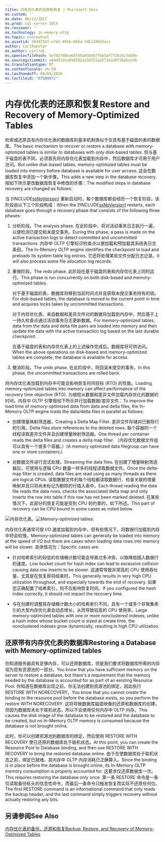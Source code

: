 ```yaml
---
title: 内存优化表的还原和恢复 | Microsoft Docs
ms.custom: ''
ms.date: 06/13/2017
ms.prod: sql-server-2014
ms.reviewer: ''
ms.technology: in-memory-oltp
ms.topic: conceptual
ms.assetid: 294975b7-e7d1-491b-b66a-fdb1100d2acc
author: CarlRabeler
ms.author: carlrab
ms.openlocfilehash: 5e702798ea68745a038407fb65af7726a5c5d50e
ms.sourcegitcommit: ad4d92dce894592a259721a1571b1d8736abacdb
ms.translationtype: MT
ms.contentlocale: zh-CN
ms.lasthandoff: 08/04/2020
ms.locfileid: "87589072"
---
```

# <a name="restore-and-recovery-of-memory-optimized-tables"></a><span data-ttu-id="ffbc7-102">内存优化表的还原和恢复</span><span class="sxs-lookup"><span data-stu-id="ffbc7-102">Restore and Recovery of Memory-Optimized Tables</span></span>
  <span data-ttu-id="ffbc7-103">检索或还原具有内存优化表的数据库的基本机制类似于仅具有基于磁盘的表的数据库。</span><span class="sxs-lookup"><span data-stu-id="ffbc7-103">The basic mechanism to recover or restore a database with memory-optimized tables is similar to databases with only disk-based tables.</span></span> <span data-ttu-id="ffbc7-104">但与基于磁盘的表不同，必须首先将内存优化表加载到内存中，然后数据库才可用于用户访问。</span><span class="sxs-lookup"><span data-stu-id="ffbc7-104">But unlike disk-based tables, memory-optimized tables must be loaded into memory before database is available for user access.</span></span> <span data-ttu-id="ffbc7-105">这会在数据库恢复中添加一个新步骤。</span><span class="sxs-lookup"><span data-stu-id="ffbc7-105">This adds a new step in the database recovery.</span></span> <span data-ttu-id="ffbc7-106">按如下所示更改数据库恢复中修改的步骤：</span><span class="sxs-lookup"><span data-stu-id="ffbc7-106">The modified steps in database recovery are changed as follows:</span></span>

 <span data-ttu-id="ffbc7-107">当 [!INCLUDE[ssNoVersion](../../includes/ssnoversion-md.md)] 重新启动时，每个数据库都会经历一个恢复阶段，该阶段由以下三个阶段构成：</span><span class="sxs-lookup"><span data-stu-id="ffbc7-107">When the [!INCLUDE[ssNoVersion](../../includes/ssnoversion-md.md)] restarts, each database goes through a recovery phase that consists of the following three phases:</span></span>

1.  <span data-ttu-id="ffbc7-108">分析阶段。</span><span class="sxs-lookup"><span data-stu-id="ffbc7-108">The analysis phase.</span></span> <span data-ttu-id="ffbc7-109">在此阶段中，将对活动事务日志执行一遍，以便检测已提交和未提交事务。</span><span class="sxs-lookup"><span data-stu-id="ffbc7-109">During this phase, a pass is made on the active transaction logs to detect committed and uncommitted transactions.</span></span> <span data-ttu-id="ffbc7-110">内存中 OLTP 引擎标识检查点以便加载和预加载其系统表日志条目。</span><span class="sxs-lookup"><span data-stu-id="ffbc7-110">The In-Memory OLTP engine identifies the checkpoint to load and preloads its system table log entries.</span></span> <span data-ttu-id="ffbc7-111">它还将处理某些文件分配日志记录。</span><span class="sxs-lookup"><span data-stu-id="ffbc7-111">It will also process some file allocation log records.</span></span>

2.  <span data-ttu-id="ffbc7-112">重做阶段。</span><span class="sxs-lookup"><span data-stu-id="ffbc7-112">The redo phase.</span></span> <span data-ttu-id="ffbc7-113">此阶段在基于磁盘的表和内存优化表上同时运行。</span><span class="sxs-lookup"><span data-stu-id="ffbc7-113">This phase is run concurrently on both disk-based and memory-optimized tables.</span></span>

     <span data-ttu-id="ffbc7-114">对于基于磁盘的表，数据库将移到当前时间点并且获取未提交事务持有的锁。</span><span class="sxs-lookup"><span data-stu-id="ffbc7-114">For disk-based tables, the database is moved to the current point in time and acquires locks taken by uncommitted transactions.</span></span>

     <span data-ttu-id="ffbc7-115">对于内存优化表，来自数据和差异文件对的数据将加载到内存中，然后基于上一持久检查点通过活动事务日志更新数据。</span><span class="sxs-lookup"><span data-stu-id="ffbc7-115">For memory-optimized tables, data from the data and delta file pairs are loaded into memory and then update the data with the active transaction log based on the last durable checkpoint.</span></span>

     <span data-ttu-id="ffbc7-116">在基于磁盘的表和内存优化表上的上述操作完成后，数据库将可供访问。</span><span class="sxs-lookup"><span data-stu-id="ffbc7-116">When the above operations on disk-based and memory-optimized tables are complete, the database is available for access.</span></span>

3.  <span data-ttu-id="ffbc7-117">撤消阶段。</span><span class="sxs-lookup"><span data-stu-id="ffbc7-117">The undo phase.</span></span> <span data-ttu-id="ffbc7-118">在此阶段中，将回滚未提交的事务。</span><span class="sxs-lookup"><span data-stu-id="ffbc7-118">In this phase, the uncommitted transactions are rolled back.</span></span>

 <span data-ttu-id="ffbc7-119">将内存优化表加载到内存中可能会影响恢复时间目标 (RTO) 的性能。</span><span class="sxs-lookup"><span data-stu-id="ffbc7-119">Loading memory-optimized tables into memory can affect performance of the recovery time objective (RTO).</span></span> <span data-ttu-id="ffbc7-120">为缩短从数据和差异文件加载内存优化的数据的时间，内存中 OLTP 引擎按如下所示并行加载数据/差异文件：</span><span class="sxs-lookup"><span data-stu-id="ffbc7-120">To improve the load time of memory-optimized data from data and delta files, the In-Memory OLTP engine loads the data/delta files in parallel as follows:</span></span>

-   <span data-ttu-id="ffbc7-121">创建增量映射筛选器。</span><span class="sxs-lookup"><span data-stu-id="ffbc7-121">Creating a Delta Map Filter.</span></span> <span data-ttu-id="ffbc7-122">差异文件存储对已删除行的引用。</span><span class="sxs-lookup"><span data-stu-id="ffbc7-122">Delta files store references to the deleted rows.</span></span> <span data-ttu-id="ffbc7-123">每个容器的一个线程读取差异文件并且创建增量映射筛选器。</span><span class="sxs-lookup"><span data-stu-id="ffbc7-123">One thread per container reads the delta files and creates a delta map filter.</span></span> <span data-ttu-id="ffbc7-124">（内存优化数据文件组可以具有一个或多个容器。）</span><span class="sxs-lookup"><span data-stu-id="ffbc7-124">(A memory optimized data filegroup can have one or more containers.)</span></span>

-   <span data-ttu-id="ffbc7-125">对数据文件进行流式处理。</span><span class="sxs-lookup"><span data-stu-id="ffbc7-125">Streaming the data files.</span></span>  <span data-ttu-id="ffbc7-126">在创建了增量映射筛选器后，可使用与逻辑 CPU 数量一样多的线程读取数据文件。</span><span class="sxs-lookup"><span data-stu-id="ffbc7-126">Once the delta-map filter is created, data files are read using as many threads as there are logical CPUs.</span></span> <span data-ttu-id="ffbc7-127">读取数据文件的每个线程都读取数据行、检查关联的增量映射并且只将尚未标记为删除的行插入表中。</span><span class="sxs-lookup"><span data-stu-id="ffbc7-127">Each thread reading the data file reads the data rows, checks the associated delta map and only inserts the row into table if this row has not been marked deleted.</span></span> <span data-ttu-id="ffbc7-128">在某些情况下，此部分的恢复可能是受到 CPU 的约束的，如下所述。</span><span class="sxs-lookup"><span data-stu-id="ffbc7-128">This part of recovery can be CPU bound in some cases as noted below.</span></span>

 <span data-ttu-id="ffbc7-129">![内存优化表。](../../database-engine/media/memory-optimized-tables.gif "内存优化表。")</span><span class="sxs-lookup"><span data-stu-id="ffbc7-129">![Memory-optimized tables.](../../database-engine/media/memory-optimized-tables.gif "Memory-optimized tables.")</span></span>

 <span data-ttu-id="ffbc7-130">内存优化表通常可按 I/O 速度加载到内存中，但有些情况下，将数据行加载到内存中将会较慢。</span><span class="sxs-lookup"><span data-stu-id="ffbc7-130">Memory-optimized tables can generally be loaded into memory at the speed of I/O but there are cases when loading data rows into memory will be slower.</span></span> <span data-ttu-id="ffbc7-131">具体情况为：</span><span class="sxs-lookup"><span data-stu-id="ffbc7-131">Specific cases are:</span></span>

-   <span data-ttu-id="ffbc7-132">针对哈希索引的较低的存储桶计数可能会导致过多冲突，以致降低插入数据行的速度。</span><span class="sxs-lookup"><span data-stu-id="ffbc7-132">Low bucket count for hash index can lead to excessive collision causing data row inserts to be slower.</span></span> <span data-ttu-id="ffbc7-133">这通常导致非常高的 CPU 使用吞吐量，尤其是在恢复即将结束时。</span><span class="sxs-lookup"><span data-stu-id="ffbc7-133">This generally results in very high CPU utilization throughout, and especially towards the end of recovery.</span></span> <span data-ttu-id="ffbc7-134">如果您正确配置了哈希索引，则不应影响恢复时间。</span><span class="sxs-lookup"><span data-stu-id="ffbc7-134">If you configured the hash index correctly, it should not impact the recovery time.</span></span>

-   <span data-ttu-id="ffbc7-135">与在创建时调整其存储桶计数大小的哈希索引不同，具有一个或多个非聚集索引的大型内存优化表会动态增长，从而导致较高的 CPU 使用率。</span><span class="sxs-lookup"><span data-stu-id="ffbc7-135">Large memory-optimized tables with one or more nonclustered indexes, unlike a hash index whose bucket count is sized at create time, the nonclustered indexes grow dynamically, resulting in high CPU utilization.</span></span>

## <a name="restoring-a-database-with-memory-optimized-tables"></a><span data-ttu-id="ffbc7-136">还原带有内存优化表的数据库</span><span class="sxs-lookup"><span data-stu-id="ffbc7-136">Restoring a Database with Memory-optimized tables</span></span>
 <span data-ttu-id="ffbc7-137">你知道服务器具有足够内存，可以还原数据库，但是我们要求将数据库所需的内存视为现有资源池的一部分。</span><span class="sxs-lookup"><span data-stu-id="ffbc7-137">You know that you have sufficient memory on the server to restore a database, but there's a requirement  that the memory needed by the database is accounted for as part of an existing Resource Pool.</span></span>  <span data-ttu-id="ffbc7-138">你知道在数据库出现之前，你无法创建到资源池的绑定，因此执行 RESTORE WITH NORECOVERY。</span><span class="sxs-lookup"><span data-stu-id="ffbc7-138">You know that you cannot create the binding to the resource pool before the database exists, so you perform the restore WITH NORECOVERY.</span></span>  <span data-ttu-id="ffbc7-139">这将导致数据库磁盘映像的还原和数据库的创建，但因为数据库未处于联机状态，所以不会使用任何内存中 OLTP 内存。</span><span class="sxs-lookup"><span data-stu-id="ffbc7-139">This causes the disk image of the database to be restored and the database to be created, but no In-Memory OLTP memory is consumed because the database is not brought online.</span></span>

 <span data-ttu-id="ffbc7-140">此时，你可以创建资源池到数据库的绑定，然后使用 RESTORE WITH RECOVERY 使已还原的数据库处于联机状态。</span><span class="sxs-lookup"><span data-stu-id="ffbc7-140">At this point, you can create the Resource Pool to Database binding, and then use RESTORE WITH RECOVERY to bring the restored database online.</span></span>  <span data-ttu-id="ffbc7-141">由于在使数据库处于联机状态之前，绑定已就绪，其内存中 OLTP 内存消耗已正确算入。</span><span class="sxs-lookup"><span data-stu-id="ffbc7-141">Since the binding is in place before the database is brought online, its In-Memory OLTP memory consumption is properly accounted for.</span></span> <span data-ttu-id="ffbc7-142">这要求仅还原数据库一次。</span><span class="sxs-lookup"><span data-stu-id="ffbc7-142">This requires restoring the database only once.</span></span> <span data-ttu-id="ffbc7-143">第一条 RESTORE 命令是一条仅读取备份标头的信息性命令，而最后一条命令只触发恢复而实际不还原任何位。</span><span class="sxs-lookup"><span data-stu-id="ffbc7-143">The first RESTORE command is an informational command that only reads the backup header, and the last command simply triggers recovery without actually restoring any bits.</span></span>

## <a name="see-also"></a><span data-ttu-id="ffbc7-144">另请参阅</span><span class="sxs-lookup"><span data-stu-id="ffbc7-144">See Also</span></span>
 [<span data-ttu-id="ffbc7-145">内存优化表的备份、还原和恢复</span><span class="sxs-lookup"><span data-stu-id="ffbc7-145">Backup, Restore, and Recovery of Memory-Optimized Tables</span></span>](memory-optimized-tables.md)


